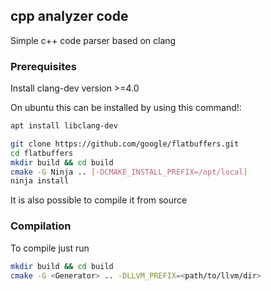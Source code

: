 ## cpp analyzer code
Simple c++ code parser based on clang

### Prerequisites
Install clang-dev version >=4.0

On ubuntu this can be installed by using this command!:
```bash
apt install libclang-dev

git clone https://github.com/google/flatbuffers.git
cd flatbuffers
mkdir build && cd build
cmake -G Ninja .. [-DCMAKE_INSTALL_PREFIX=/opt/local]
ninja install
```
It is also possible to compile it from source

### Compilation
To compile just run
```bash
mkdir build && cd build
cmake -G <Generator> .. -DLLVM_PREFIX=<path/to/llvm/dir>
```
